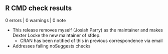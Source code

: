 ## R CMD check results

0 errors | 0 warnings | 0 note

* This release removes myself (Josiah Parry) as the maintainer and makes 
  Dexter Locke the new maintainer of sfdep. 
  * CRAN has been notified of this in previous correspondence via email
* Addresses failing noSuggests checks
